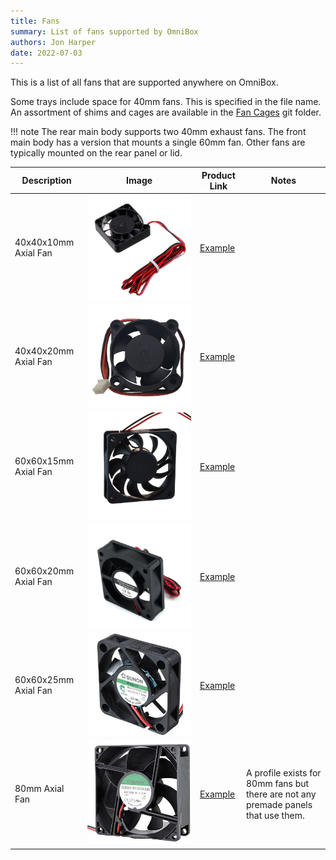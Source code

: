 ```yaml
---
title: Fans
summary: List of fans supported by OmniBox
authors: Jon Harper
date: 2022-07-03
---
```


This is a list of all fans that are supported anywhere on OmniBox.

Some trays include space for 40mm fans. This is specified in the file name. An assortment of shims and cages are available in the [Fan Cages][6] git folder.

!!! note
    The rear main body supports two 40mm exhaust fans. The front main body has a version that mounts a single 60mm fan. Other fans are typically mounted on the rear panel or lid.

| Description | Image | Product Link | Notes |
|---|---|---|---|
| 40x40x10mm Axial Fan | ![img](img/parts/fan_4010.jpg) | [Example][1] | |
| 40x40x20mm Axial Fan | ![img](img/parts/fan_4020.jpg) | [Example][2] | |
| 60x60x15mm Axial Fan | ![img](img/parts/fan_6015.jpg) | [Example][3] | |
| 60x60x20mm Axial Fan | ![img](img/parts/fan_6020.jpg) | [Example][4] | |
| 60x60x25mm Axial Fan | ![img](img/parts/fan_6025.jpg) | [Example][7] | |
| 80mm Axial Fan | ![img](img/parts/fan_8025.jpg) | [Example][5] | A profile exists for 80mm fans but there are not any premade panels that use them. |

[1]: https://www.amazon.com/WINSINN-Ender-Upgrade-Bearing-CR-10S/dp/B08R9JRTCT/
[2]: https://www.amazon.com/Wathai-40x40x20mm-40mm-Burshless-Cooling/dp/B07PYWVPMY
[3]: https://www.amazon.com/Security-01-Bearing-Brushless-Cooling-AV-F6015MB/dp/B071G2T6DV 
[4]: https://www.amazon.com/Wathai-60mm-Cooling-Brushless-Cooler/dp/B07NRYLRDZ
[5]: https://www.amazon.com/Security-01-Bearing-Brushless-Cooling-AV-F8025MB/dp/B071WLX5JZ
[6]: https://github.com/jon-harper/OmniBox/Fan%20Cages
[7]: https://www.amazon.com/Wathai-60mm-25mm-Brushless-Cooling/dp/B07Q2JWNFX